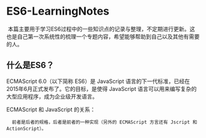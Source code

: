 # ES6-LearningNotes

  本篇主要用于学习ES6过程中的一些知识点的记录与整理，不定期进行更新。这也是自己第一次系统性的梳理一个专题内容，希望能够帮助到自己以及其他有需要的人。
  
## 什么是ES6？
   ECMAScript 6.0（以下简称 ES6）是 JavaScript 语言的下一代标准，已经在2015年6月正式发布了。它的目标，是使得 JavaScript 语言可以用来编写复杂的大型应用程序，成为企业级开发语言。

  ECMAScript 和 JavaScript 的关系：
  
      前者是后者的规格，后者是前者的一种实现（另外的 ECMAScript 方言还有 Jscript 和 ActionScript）。

